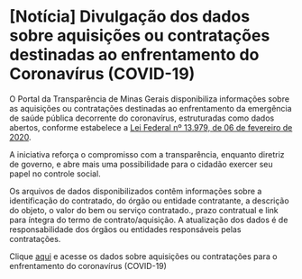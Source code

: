 # [Notícia] Divulgação dos dados sobre aquisições ou contratações destinadas ao enfrentamento do Coronavírus (COVID-19)

O Portal da Transparência de Minas Gerais disponibiliza informações sobre as aquisições ou contratações destinadas ao enfrentamento da emergência de saúde pública decorrente do coronavírus, estruturadas como dados abertos, conforme estabelece a [Lei Federal nº 13.979, de 06 de fevereiro de 2020](http://www.planalto.gov.br/ccivil_03/_ato2019-2022/2020/lei/L13979.htm#art4).

A iniciativa reforça o compromisso com a transparência, enquanto diretriz de governo, e abre mais uma possibilidade para o cidadão exercer seu papel no controle social.

Os arquivos de dados disponibilizados contêm informações sobre a identificação do contratado, do órgão ou entidade contratante, a descrição do objeto, o valor do bem ou serviço contratado., prazo contratual e link para íntegra do termo de contrato/aquisição.
A atualização dos dados é de responsabilidade dos órgãos ou entidades responsáveis pelas contratações.

Clique [aqui](http://www.transparencia.dadosabertos.mg.gov.br/dataset/contratacoes-coronavirus) e acesse os dados sobre aquisições ou contratações para o enfrentamento do coronavírus (COVID-19)
